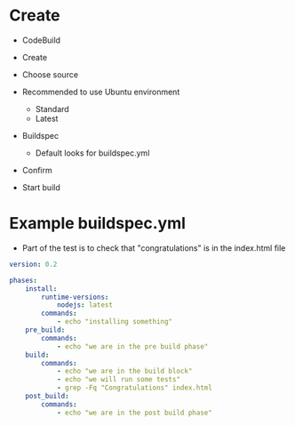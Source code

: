 # Create

- CodeBuild
- Create
- Choose source
- Recommended to use Ubuntu environment
	- Standard
	- Latest
- Buildspec
	- Default looks for buildspec.yml
- Confirm

- Start build

# Example buildspec.yml

- Part of the test is to check that "congratulations" is in the index.html file

```yml
version: 0.2

phases: 
    install:
        runtime-versions:
            nodejs: latest
        commands:
            - echo "installing something"
    pre_build:
        commands: 
            - echo "we are in the pre build phase"
    build:
        commands:
            - echo "we are in the build block"
            - echo "we will run some tests"
            - grep -Fq "Congratulations" index.html
    post_build:
        commands:
            - echo "we are in the post build phase"
```

